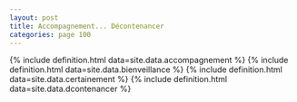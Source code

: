 ```yaml
---
layout: post
title: Accompagnement... Décontenancer
categories: page 100
---
```


{% include definition.html data=site.data.accompagnement %}
{% include definition.html data=site.data.bienveillance %}
{% include definition.html data=site.data.certainement %}
{% include definition.html data=site.data.dcontenancer %}

